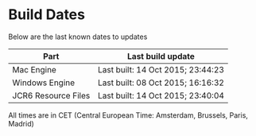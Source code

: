 # Build Dates

Below are the last known dates to updates

Part | Last build update
-----|-----
Mac Engine | Last built: 14 Oct 2015; 23:44:23
Windows Engine | Last built: 08 Oct 2015; 16:16:32
JCR6 Resource Files | Last built: 14 Oct 2015; 23:40:04
All times are in CET (Central European Time: Amsterdam, Brussels, Paris, Madrid)



